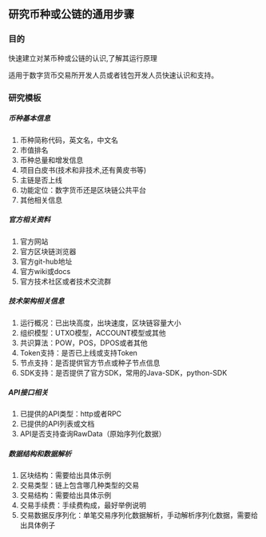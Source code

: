 ## 研究币种或公链的通用步骤

### 目的
快速建立对某币种或公链的认识,了解其运行原理

适用于数字货币交易所开发人员或者钱包开发人员快速认识和支持。

### 研究模板

##### 币种基本信息
1. 币种简称代码，英文名，中文名
2. 市值排名
3. 币种总量和增发信息
4. 项目白皮书(技术和非技术,还有黄皮书等)
5. 主链是否上线
6. 功能定位：数字货币还是区块链公共平台
7. 其他相关信息

##### 官方相关资料
1. 官方网站
2. 官方区块链浏览器
3. 官方git-hub地址
4. 官方wiki或docs
5. 官方技术社区或者技术交流群

##### 技术架构相关信息
1. 运行概况：已出块高度，出块速度，区块链容量大小
2. 组织模型：UTXO模型，ACCOUNT模型或其他
3. 共识算法：POW，POS，DPOS或者其他
4. Token支持：是否已上线或支持Token
5. 节点支持：是否提供官方节点或种子节点信息
6. SDK支持：是否提供了官方SDK，常用的Java-SDK，python-SDK

##### API接口相关
1. 已提供的API类型：http或者RPC
2. 已提供的API列表或文档
3. API是否支持查询RawData（原始序列化数据）

##### 数据结构和数据解析
1. 区块结构：需要给出具体示例
2. 交易类型：链上包含哪几种类型的交易
3. 交易结构：需要给出具体示例
4. 交易手续费：手续费构成，最好举例说明
5. 交易数据反序列化：单笔交易序列化数据解析，手动解析序列化数据，需要给出具体例子
